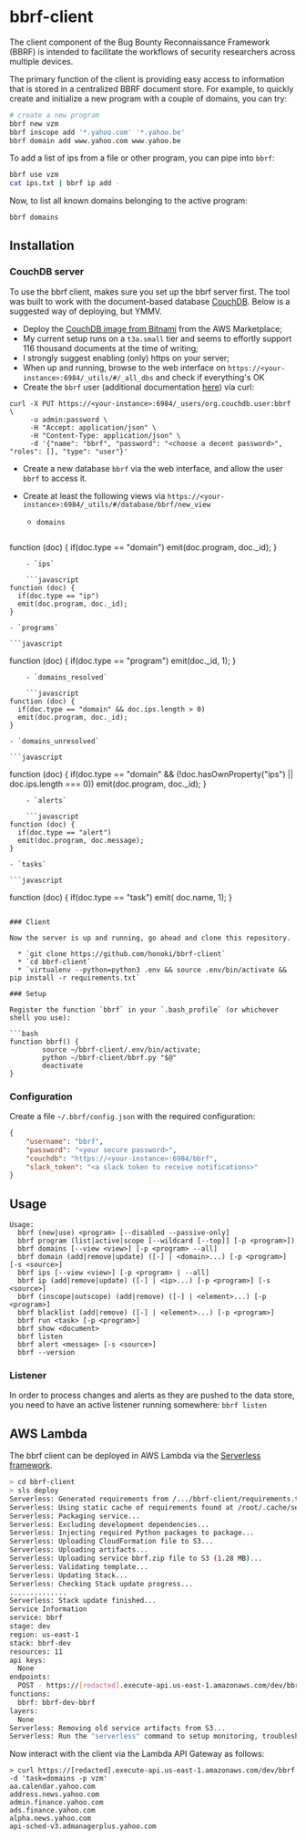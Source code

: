 # bbrf-client

The client component of the Bug Bounty Reconnaissance Framework (BBRF) is intended to facilitate the workflows of security researchers across multiple devices.

The primary function of the client is providing easy access to information that is stored in a centralized BBRF document store. For example, to quickly create and initialize a new program with a couple of domains, you can try:

```bash
# create a new program
bbrf new vzm
bbrf inscope add '*.yahoo.com' '*.yahoo.be'
bbrf domain add www.yahoo.com www.yahoo.be
```

To add a list of ips from a file or other program, you can pipe into `bbrf`:

```bash
bbrf use vzm
cat ips.txt | bbrf ip add -
```

Now, to list all known domains belonging to the active program:

```bash
bbrf domains
```

## Installation

### CouchDB server 

To use the bbrf client, makes sure you set up the bbrf server first. The tool was built to work with the document-based database [CouchDB](couchdb.apache.org). Below is a suggested way of deploying, but YMMV.

* Deploy the [CouchDB image from Bitnami](https://aws.amazon.com/marketplace/pp/B01M0RA8RQ?ref=cns_srchrow) from the AWS Marketplace;
* My current setup runs on a `t3a.small` tier and seems to effortly support 116 thousand documents at the time of writing;
* I strongly suggest enabling (only) https on your server;
* When up and running, browse to the web interface on `https://<your-instance>:6984/_utils/#/_all_dbs` and check if everything's OK
* Create the `bbrf` user (additional documentation [here](https://docs.couchdb.org/en/stable/intro/security.html)) via curl:

```
curl -X PUT https://<your-instance>:6984/_users/org.couchdb.user:bbrf \
     -u admin:password \
     -H "Accept: application/json" \
     -H "Content-Type: application/json" \
     -d '{"name": "bbrf", "password": "<choose a decent password>", "roles": [], "type": "user"}'
```

* Create a new database `bbrf` via the web interface, and allow the user `bbrf` to access it.
* Create at least the following views via `https://<your-instance>:6984/_utils/#/database/bbrf/new_view`
    - `domains`
    
    ```javascript
function (doc) {
  if(doc.type == "domain")
  emit(doc.program, doc._id);
}
```
    - `ips`
    
    ```javascript
function (doc) {
  if(doc.type == "ip")
  emit(doc.program, doc._id);
}
```
    - `programs`
    
    ```javascript
function (doc) {
  if(doc.type == "program")
  emit(doc._id, 1);
}
```
    - `domains_resolved`
    
    ```javascript
function (doc) {
  if(doc.type == "domain" && doc.ips.length > 0)
  emit(doc.program, doc._id);
}
```
    - `domains_unresolved`
    
    ```javascript
function (doc) {
  if(doc.type == "domain" && (!doc.hasOwnProperty("ips") || doc.ips.length === 0))
  emit(doc.program, doc._id);
}
```
    - `alerts`
    
    ```javascript
function (doc) {
  if(doc.type == "alert")
  emit(doc.program, doc.message);
}
```
    - `tasks`
    
    ```javascript
function (doc) {
  if(doc.type == "task")
  emit( doc.name, 1);
}
```

### Client

Now the server is up and running, go ahead and clone this repository.

  * `git clone https://github.com/honoki/bbrf-client`
  * `cd bbrf-client`
  * `virtualenv --python=python3 .env && source .env/bin/activate && pip install -r requirements.txt`

### Setup

Register the function `bbrf` in your `.bash_profile` (or whichever shell you use):

```bash
function bbrf() {
        source ~/bbrf-client/.env/bin/activate;
        python ~/bbrf-client/bbrf.py "$@"
        deactivate
}
```

### Configuration

Create a file `~/.bbrf/config.json` with the required configuration:

```json
{
    "username": "bbrf",
    "password": "<your secure password>",
    "couchdb": "https://<your-instance>:6984/bbrf",
    "slack_token": "<a slack token to receive notifications>"
}
```

## Usage

```
Usage:
  bbrf (new|use) <program> [--disabled --passive-only]
  bbrf program (list|active|scope [--wildcard [--top]] [-p <program>])
  bbrf domains [--view <view>] [-p <program> --all]
  bbrf domain (add|remove|update) ([-] | <domain>...) [-p <program>] [-s <source>]
  bbrf ips [--view <view>] [-p <program> | --all]
  bbrf ip (add|remove|update) ([-] | <ip>...) [-p <program>] [-s <source>]
  bbrf (inscope|outscope) (add|remove) ([-] | <element>...) [-p <program>]
  bbrf blacklist (add|remove) ([-] | <element>...) [-p <program>]
  bbrf run <task> [-p <program>]
  bbrf show <document>
  bbrf listen
  bbrf alert <message> [-s <source>]
  bbrf --version
```

### Listener

In order to process changes and alerts as they are pushed to the data store, you need to have an active listener running somewhere: `bbrf listen`


## AWS Lambda

The bbrf client can be deployed in AWS Lambda via the [Serverless framework](https://www.serverless.com/).

```bash
> cd bbrf-client
> sls deploy
Serverless: Generated requirements from /.../bbrf-client/requirements.txt in /.../bbrf-client/.serverless/requirements.txt...
Serverless: Using static cache of requirements found at /root/.cache/serverless-python-requirements/d4b86359825bfe10a33e24ee5e467c63305fbf34f10b8a76fd27bbaac517bdb5_slspyc ...
Serverless: Packaging service...
Serverless: Excluding development dependencies...
Serverless: Injecting required Python packages to package...
Serverless: Uploading CloudFormation file to S3...
Serverless: Uploading artifacts...
Serverless: Uploading service bbrf.zip file to S3 (1.28 MB)...
Serverless: Validating template...
Serverless: Updating Stack...
Serverless: Checking Stack update progress...
..............
Serverless: Stack update finished...
Service Information
service: bbrf
stage: dev
region: us-east-1
stack: bbrf-dev
resources: 11
api keys:
  None
endpoints:
  POST - https://[redacted].execute-api.us-east-1.amazonaws.com/dev/bbrf
functions:
  bbrf: bbrf-dev-bbrf
layers:
  None
Serverless: Removing old service artifacts from S3...
Serverless: Run the "serverless" command to setup monitoring, troubleshooting and testing.
```

Now interact with the client via the Lambda API Gateway as follows:

```
> curl https://[redacted].execute-api.us-east-1.amazonaws.com/dev/bbrf -d 'task=domains -p vzm'
aa.calendar.yahoo.com
address.news.yahoo.com
admin.finance.yahoo.com
ads.finance.yahoo.com
alpha.news.yahoo.com
api-sched-v3.admanagerplus.yahoo.com
```